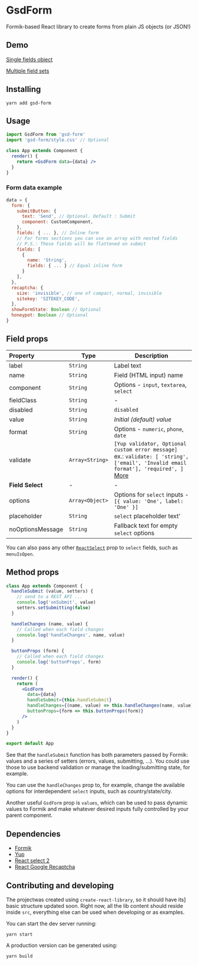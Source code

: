 # GsdForm

Formik-based React library to create forms from plain JS objects (or JSON!)

## Demo

[Single fields object](https://codesandbox.io/s/zlrmp3o77l)

[Multiple field sets](https://codesandbox.io/s/y3wxvk3lyv)

## Installing

```
yarn add gsd-form
```

## Usage

```jsx
import GsdForm from 'gsd-form'
import 'gsd-form/style.css' // Optional

class App extends Component {
  render() {
    return <GsdForm data={data} />
  }
}
```

### Form data example

```js
data = {
  form: {
    submitButton: {
      text: 'Send', // Optional. Default : Submit
      component: CustomComponent,
    },
    fields: { ... }, // Inline form
    // For forms sections you can use an array with nested fields
    // P.S.: These fields will be flattened on submit
    fields: [
      {
        name: 'String',
        fields: { ... } // Equal inline form
      }
    ],
  },
  recaptcha: {
    size: 'invisible', // one of compact, normal, invisible
    sitekey: 'SITEKEY_CODE',
  },
  showFormState: Boolean // Optional
  honeypot: Boolean // Optional
}

```

## Field props
| Property | Type | Description |
|:---- | ---- | ------ |
| label | `String` | Label text |
| name | `String` | Field (HTML input) name |
| component | `String` | Options - `input`, `textarea`, `select` |
| fieldClass | `String` | - |
| disabled | `String` | `disabled` |
| value | `String` | *Initial (default) value* |
| format | `String` | Options - `numeric`, `phone`, `date` |
| validate | `Array<String>` | `[Yup validator, Optional custom error message]`<br>ex.: `validate: [ 'string', ['email', 'Invalid email format'], 'required', ]`<br>[More](https://github.com/jquense/yup) |
| __Field Select__ | - | - |
| options | `Array<Object>` | Options for `select` inputs - `[{ value: 'One', label: 'One' }]` |
| placeholder | `String` | `select` placeholder text' |
| noOptionsMessage | `String` | Fallback text for empty `select` options |

You can also pass any other [`ReactSelect`](https://github.com/JedWatson/react-select) prop to `select` fields, such as `menuIsOpen`.

## Method props

```jsx
class App extends Component {
  handleSubmit (value, setters) {
    // send to a REST API ...
    console.log('onSubmit', value)
    setters.setSubmitting(false)
  }

  handleChanges (name, value) {
    // Called when each field changes
    console.log('handleChanges', name, value)
  }

  buttonProps (form) {
    // Called when each field changes
    console.log('buttonProps', form)
  }

  render() {
    return (
      <GsdForm
        data={data}
        handleSubmit={this.handleSubmit}
        handleChanges={(name, value) => this.handleChanges(name, value)}
        buttonProps={form => this.buttonProps(form)}
      />
    )
  }
}

export default App
```

See that the `handleSubmit` function has both parameters passed by Formik:
values and a series of setters (errors, values, submitting, ...). You could
use those to use backend validation or manage the loading/submitting state,
for example.

You can use the `handleChanges` prop to, for example, change the available
options for interdependent `select` inputs, such as country/state/city.

Another useful `GsdForm` prop is `values`, which can be used to pass dynamic
values to Formik and make whatever desired inputs fully controlled by your
parent component.

## Dependencies

- [Formik](https://github.com/jaredpalmer/formik)
- [Yup](https://github.com/jquense/yup)
- [React select 2](https://github.com/JedWatson/react-select)
- [React Google Recaptcha](https://github.com/dozoisch/react-google-recaptcha)

## Contributing and developing

The projectwas created using `create-react-library`, so it should have its]
basic structure updated soon. Right now, all the lib content should reside
inside `src`, everything else can be used when developing or as examples.

You can start the dev server running:

```
yarn start
```

A production version can be generated using:

```
yarn build
```
